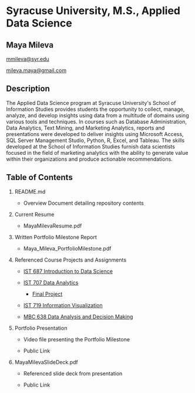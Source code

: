 # Syracuse University, M.S., Applied Data Science
## Maya Mileva

mmileva@syr.edu

mileva.maya@gmail.com

## Description
The Applied Data Science program at Syracuse University's School of Information Studies provides students the opportunity to collect, manage, analyze, and develop insights using data from a multitude of domains using various tools and techniques. In courses such as Database Administration, Data Analytics, Text Mining, and Marketing Analytics, reports and presentations were developed to deliver insights using Microsoft Access, SQL Server Management Studio, Python, R, Excel, and Tableau. The skills developed at the School of Information Studies furnish data scientists focused in the field of marketing analytics with the ability to generate value within their organizations and produce actionable recommendations.

## Table of Contents
1. README.md

    - Overview Document detailing repository contents
 
2. Current Resume

    - MayaMilevaResume.pdf

3. Written Portfolio Milestone Report

    - Maya_Mileva_PortfolioMilestone.pdf
 
4. Referenced Course Projects and Assignments

    - [IST 687 Introduction to Data Science](https://github.com/MayaMM99/MSADS_Portfolio/tree/master/IST687_Introduction%20to%20Data%20%20Science)  
    
    - [IST 707 Data Analytics](https://github.com/MayaMM99/MSADS_Portfolio/tree/master/IST707_Data%20Analytics)
       - [Final Project](https://mayamm99.github.io/MSADS_Portfolio/)
    
    - [IST 719 Information Visualization](https://github.com/MayaMM99/MSADS_Portfolio/tree/master/IST719_Information%20Visualization)
    
    - [MBC 638 Data Analysis and Decision Making](https://github.com/MayaMM99/MSADS_Portfolio/tree/master/MBC638_Data%20Analysis%20and%20Decision%20Making)
5. Portfolio Presentation  

    - Video file presenting the Portfolio Milestone
    
    - Public Link
    
6. MayaMilevaSlideDeck.pdf

   - Referenced slide deck from presentation
   
   - Public Link
    
